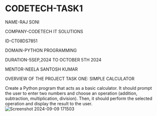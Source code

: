 # CODETECH-TASK1
 NAME-RAJ SONI
 
 COMPANY-CODETECH IT SOLUTIONS
 
ID-CT08DS7851

DOMAIN-PYTHON PROGRAMMING

DURATION-5SEP,2024 TO OCTOBER 5TH 2024

MENTOR-NEELA SANTOSH KUMAR


OVERVIEW OF THE PROJECT
TASK ONE: SIMPLE CALCULATOR

Create a Python program that acts as a basic calculator. It should prompt the user to
enter two numbers and choose an operation (addition, subtraction, multiplication,
division). Then, it should perform the selected operation and display the result to the
user.
![Screenshot 2024-09-09 171503](https://github.com/user-attachments/assets/938f4424-b43c-48bb-b8c6-09e3f064cdf8)

